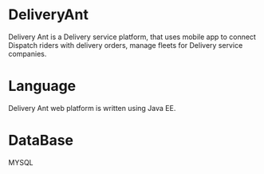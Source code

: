 # DeliveryAnt
Delivery Ant is a Delivery service platform, that uses mobile app to connect Dispatch riders
with delivery orders, manage fleets for Delivery service companies.

# Language 
Delivery Ant web platform is written using Java EE.


# DataBase
 MYSQL 
